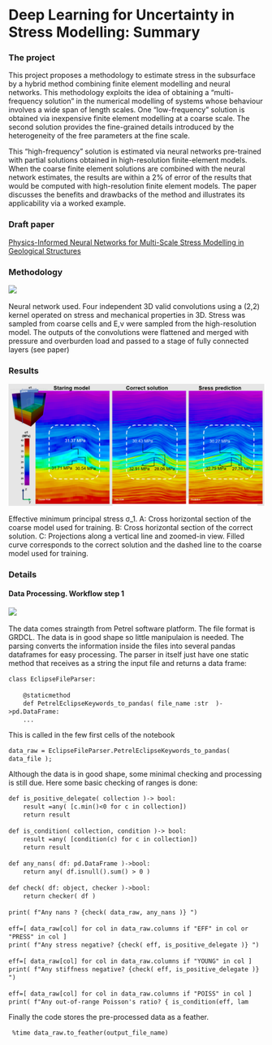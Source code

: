 # Deep Learning for Uncertainty in Stress Modelling: Summary

### The project 
This project proposes a methodology to estimate stress in the subsurface by a hybrid method 
combining finite element modelling and neural networks. This methodology exploits the idea 
of obtaining a “multi-frequency solution” in the numerical modelling of systems whose behaviour
 involves a wide span of length scales. One “low-frequency” solution is obtained via inexpensive 
 finite element modelling at a coarse scale. The second solution provides the fine-grained 
 details introduced by the heterogeneity of the free parameters at the fine scale. 
 
 This “high-frequency” solution is estimated via neural networks pre-trained with partial 
 solutions obtained in high-resolution finite-element models. When the coarse finite element 
 solutions are combined with the neural network estimates, the results are within  a 2% 
 of error of the results that would be computed with high-resolution finite element models.
 The  paper discusses the benefits and drawbacks of the method and illustrates its applicability 
 via a worked example.
 
### Draft paper
 <a href="https://drive.google.com/file/d/1vew6OoRC5vxERwdCl27J2xvy-yxNpib0/view?usp=sharing">
Physics-Informed Neural Networks for Multi-Scale Stress Modelling in Geological Structures
</a>
 
 
 
### Methodology   
![](/images/network.PNG)
<p>Neural network used. Four independent 3D valid convolutions using a (2,2) kernel  
operated on stress and mechanical properties in 3D. Stress was sampled from coarse 
cells and E,ν were sampled from the high-resolution model. The outputs of the 
convolutions were flattened and merged with  pressure and overburden load and passed 
to a stage of  fully connected layers (see paper)</p>

### Results  
![](FrontPage2.png)
<p>Effective minimum principal stress σ_1. A: Cross horizontal section of the coarse 
model used for training. B: Cross horizontal section of the correct solution. 
C: Projections along a vertical line and zoomed-in view. Filled curve corresponds 
to the correct solution and the dashed line to the coarse model used for training. 
</p>
  
### Details
#### Data Processing. Workflow step 1
![](/images/raw_data_step1.PNG)

The data comes straingth from Petrel software platform. The file format is GRDCL. The data is in good shape so little manipulaion is needed. 
The parsing converts the information inside the files into several pandas dataframes for easy processing. The parser in itself just have one 
static method that receives as a string the input file and returns a data frame:

```
class EclipseFileParser:
    
    @staticmethod 
    def PetrelEclipseKeywords_to_pandas( file_name :str  )->pd.DataFrame:
    ...
```

This is called in the few first cells of the notebook 
```
data_raw = EclipseFileParser.PetrelEclipseKeywords_to_pandas( data_file );
```

Although the data is in good shape, some minimal checking and processing is still due. 
Here some basic checking of ranges is done:

```
def is_positive_delegate( collection )-> bool: 
    result =any( [c.min()<0 for c in collection])
    return result 

def is_condition( collection, condition )-> bool: 
    result =any( [condition(c) for c in collection])
    return result 

def any_nans( df: pd.DataFrame )->bool: 
    return any( df.isnull().sum() > 0 )
             
def check( df: object, checker )->bool:
    return checker( df )
    
print( f"Any nans ? {check( data_raw, any_nans )} ")

eff=[ data_raw[col] for col in data_raw.columns if "EFF" in col or "PRESS" in col ]
print( f"Any stress negative? {check( eff, is_positive_delegate )} ")

eff=[ data_raw[col] for col in data_raw.columns if "YOUNG" in col ]
print( f"Any stiffness negative? {check( eff, is_positive_delegate )} ")

eff=[ data_raw[col] for col in data_raw.columns if "POISS" in col ]
print( f"Any out-of-range Poisson's ratio? { is_condition(eff, lam
```
Finally the code stores the pre-processed data as a feather.
```
 %time data_raw.to_feather(output_file_name)
```

